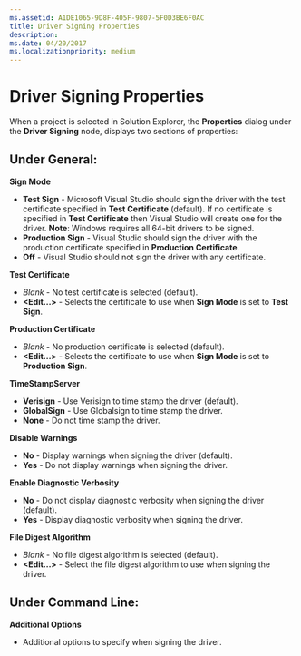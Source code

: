 ```yaml
---
ms.assetid: A1DE1065-9D8F-405F-9807-5F0D3BE6F0AC
title: Driver Signing Properties
description: 
ms.date: 04/20/2017
ms.localizationpriority: medium
---
```


# Driver Signing Properties

When a project is selected in Solution Explorer, the **Properties** dialog under the **Driver Signing** node, displays two sections of properties:

## <span id="Under_General_"></span><span id="under_general_"></span><span id="UNDER_GENERAL_"></span>Under General:


**Sign Mode**

-   **Test Sign** - Microsoft Visual Studio should sign the driver with the test certificate specified in **Test Certificate** (default). If no certificate is specified in **Test Certificate** then Visual Studio will create one for the driver. **Note**: Windows requires all 64-bit drivers to be signed.
-   **Production Sign** - Visual Studio should sign the driver with the production certificate specified in **Production Certificate**.
-   **Off** - Visual Studio should not sign the driver with any certificate.

**Test Certificate**

-   *Blank* - No test certificate is selected (default).
-   **&lt;Edit...&gt;** - Selects the certificate to use when **Sign Mode** is set to **Test Sign**.

**Production Certificate**

-   *Blank* - No production certificate is selected (default).
-   **&lt;Edit...&gt;** - Selects the certificate to use when **Sign Mode** is set to **Production Sign**.

**TimeStampServer**

-   **Verisign** - Use Verisign to time stamp the driver (default).
-   **GlobalSign** - Use Globalsign to time stamp the driver.
-   **None** - Do not time stamp the driver.

**Disable Warnings**

-   **No** - Display warnings when signing the driver (default).
-   **Yes** - Do not display warnings when signing the driver.

**Enable Diagnostic Verbosity**

-   **No** - Do not display diagnostic verbosity when signing the driver (default).
-   **Yes** - Display diagnostic verbosity when signing the driver.

**File Digest Algorithm**

-   *Blank* - No file digest algorithm is selected (default).
-   **&lt;Edit...&gt;** - Select the file digest algorithm to use when signing the driver.

## <span id="Under_Command_Line_"></span><span id="under_command_line_"></span><span id="UNDER_COMMAND_LINE_"></span>Under Command Line:


**Additional Options**

-   Additional options to specify when signing the driver.

 

 





